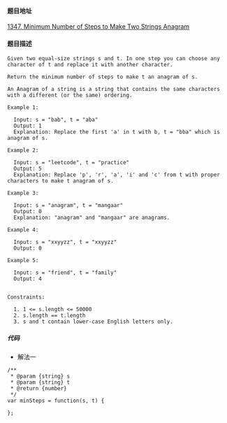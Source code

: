 #### 题目地址
[1347. Minimum Number of Steps to Make Two Strings Anagram](https://leetcode.com/problems/minimum-number-of-steps-to-make-two-strings-anagram/)
#### 题目描述
```
Given two equal-size strings s and t. In one step you can choose any character of t and replace it with another character.

Return the minimum number of steps to make t an anagram of s.

An Anagram of a string is a string that contains the same characters with a different (or the same) ordering.

Example 1:

  Input: s = "bab", t = "aba"
  Output: 1
  Explanation: Replace the first 'a' in t with b, t = "bba" which is anagram of s.

Example 2:

  Input: s = "leetcode", t = "practice"
  Output: 5
  Explanation: Replace 'p', 'r', 'a', 'i' and 'c' from t with proper characters to make t anagram of s.

Example 3:

  Input: s = "anagram", t = "mangaar"
  Output: 0
  Explanation: "anagram" and "mangaar" are anagrams. 

Example 4:

  Input: s = "xxyyzz", t = "xxyyzz"
  Output: 0

Example 5:

  Input: s = "friend", t = "family"
  Output: 4
 

Constraints:

  1. 1 <= s.length <= 50000
  2. s.length == t.length
  3. s and t contain lower-case English letters only.
```

##### 代码

- 解法一
```
/**
 * @param {string} s
 * @param {string} t
 * @return {number}
 */
var minSteps = function(s, t) {
    
};
```
